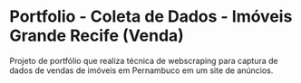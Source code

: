 # Portfolio - Coleta de Dados - Imóveis Grande Recife (Venda)
Projeto de portfólio que realiza técnica de webscraping para captura de dados de vendas de imóveis em Pernambuco em um site de anúncios.
